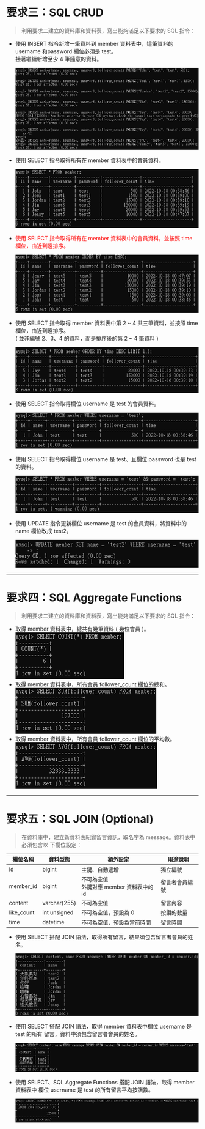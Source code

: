 # 要求三：SQL CRUD

> 利⽤要求⼆建立的資料庫和資料表，寫出能夠滿⾜以下要求的 SQL 指令：

- 使⽤ INSERT 指令新增⼀筆資料到 member 資料表中，這筆資料的 username 和password 欄位必須是 test。  
接著繼續新增⾄少 4 筆隨意的資料。  

  ![insert](https://raw.githubusercontent.com/TWjohnwang/WeHelp.github.io/main/week5/img/insert.png)
- 使⽤ SELECT 指令取得所有在 member 資料表中的會員資料。  

  ![select](https://raw.githubusercontent.com/TWjohnwang/WeHelp.github.io/main/week5/img/select.png)
- <font color='red'>使⽤ SELECT 指令取得所有在 member 資料表中的會員資料，並按照 time 欄位，由近到遠排序。</font>    

  ![order_by](https://raw.githubusercontent.com/TWjohnwang/WeHelp.github.io/main/week5/img/order_by.png)
- 使⽤ SELECT 指令取得 member 資料表中第 2 ~ 4 共三筆資料，並按照 time 欄位，由近到遠排序。  
( 並非編號 2、3、4 的資料，⽽是排序後的第 2 ~ 4 筆資料 )  

  ![limit](https://raw.githubusercontent.com/TWjohnwang/WeHelp.github.io/main/week5/img/limit.png)
- 使⽤ SELECT 指令取得欄位 username 是 test 的會員資料。  

  ![where](https://raw.githubusercontent.com/TWjohnwang/WeHelp.github.io/main/week5/img/where.png)
- 使⽤ SELECT 指令取得欄位 username 是 test、且欄位 password 也是 test 的資料。  

  ![and](https://raw.githubusercontent.com/TWjohnwang/WeHelp.github.io/main/week5/img/and.png)
- 使⽤ UPDATE 指令更新欄位 username 是 test 的會員資料，將資料中的 name 欄位改成 test2。  

  ![update](https://raw.githubusercontent.com/TWjohnwang/WeHelp.github.io/main/week5/img/update.png)

---

# 要求四：SQL Aggregate Functions

> 利⽤要求⼆建立的資料庫和資料表，寫出能夠滿⾜以下要求的 SQL 指令：

- 取得 member 資料表中，總共有幾筆資料 ( 幾位會員 )。  
  ![count](https://raw.githubusercontent.com/TWjohnwang/WeHelp.github.io/main/week5/img/count.png)
- 取得 member 資料表中，所有會員 follower_count 欄位的總和。  
  ![sum](https://raw.githubusercontent.com/TWjohnwang/WeHelp.github.io/main/week5/img/sum.png)
- 取得 member 資料表中，所有會員 follower_count 欄位的平均數。  
  ![avg](https://raw.githubusercontent.com/TWjohnwang/WeHelp.github.io/main/week5/img/avg.png)

---

# 要求五：SQL JOIN (Optional)

> 在資料庫中，建立新資料表紀錄留⾔資訊，取名字為 message。資料表中必須包含以
> 下欄位設定：

| 欄位名稱   | 資料型態     | 額外設定                                    | 用途說明       |
| ---------- | ------------ | ------------------------------------------- | -------------- |
| id         | bigint       | 主鍵、自動遞增                              | 獨立編號       |
| member_id  | bigint       | 不可為空值<br>外鍵對應 member 資料表中的 id | 留言者會員編號 |
| content    | varchar(255) | 不可為空值                                  | 留言內容       |
| like_count | int unsigned | 不可為空值，預設為 0                        | 按讚的數量     |
| time       | datetime     | 不可為空值，預設為當前時間                  | 留言時間       |

- 使⽤ SELECT 搭配 JOIN 語法，取得所有留⾔，結果須包含留⾔者會員的姓名。  

  ![inner_join](https://raw.githubusercontent.com/TWjohnwang/WeHelp.github.io/main/week5/img/inner_join.png)
- 使⽤ SELECT 搭配 JOIN 語法，取得 member 資料表中欄位 username 是 test 的所有
  留⾔，資料中須包含留⾔者會員的姓名。  
  
  ![inner_join2](https://raw.githubusercontent.com/TWjohnwang/WeHelp.github.io/main/week5/img/inner_join2.png)
- 使⽤ SELECT、SQL Aggregate Functions 搭配 JOIN 語法，取得 member 資料表中
  欄位 username 是 test 的所有留⾔平均按讚數。  
  
  ![avg](https://raw.githubusercontent.com/TWjohnwang/WeHelp.github.io/main/week5/img/avg2.png)
